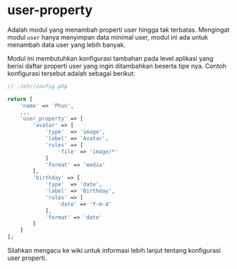 # user-property

Adalah modul yang menambah properti user hingga tak terbatas. Mengingat modul `user`
hanya menyimpan data minimal user, modul ini ada untuk menambah data user yang
lebih banyak.

Modul ini membutuhkan konfigurasi tambahan pada level aplikasi yang berisi daftar
properti user yang ingin ditambahkan beserta tipe nya. Contoh konfigurasi tersebut
adalah sebagai berikut:

```php
// ./etc/config.php

return [
    'name' => 'Phun',
    ...
    'user_property' => [
        'avatar' => [
            'type'  => 'image',
            'label' => 'Avatar',
            'rules' => [
                'file' => 'image/*'
            ]
            'format' => 'media'
        ],
        'birthday' => [
            'type'  => 'date',
            'label' => 'Birthday',
            'rules' => [
                'date' => 'Y-m-d'
            ],
            'format' => 'date'
        ]
    ]
];
```

Silahkan mengacu ke wiki untuk informasi lebih lanjut tentang konfigurasi user properti.